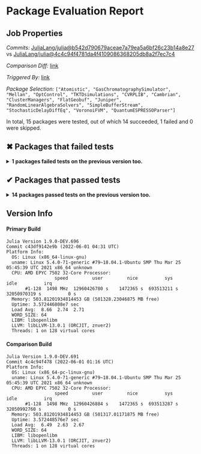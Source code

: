 # Package Evaluation Report

## Job Properties

*Commits:* [JuliaLang/julia@b542d790679aceae7a79ea5a6bf26c23b14a8e27](https://github.com/JuliaLang/julia/commit/b542d790679aceae7a79ea5a6bf26c23b14a8e27) vs [JuliaLang/julia@4c4c94f4781da4f4109086368205db8a2f7ec7c4](https://github.com/JuliaLang/julia/commit/4c4c94f4781da4f4109086368205db8a2f7ec7c4)

*Comparison Diff:* [link](https://github.com/JuliaLang/julia/compare/4c4c94f4781da4f4109086368205db8a2f7ec7c4..b542d790679aceae7a79ea5a6bf26c23b14a8e27)

*Triggered By:* [link](https://github.com/JuliaLang/julia/pull/45527#issuecomment-1142979506)

*Package Selection:* `["Atomistic", "GasChromatographySimulator", "Mellan", "OptControl", "TKTDsimulations", "CVRPLIB", "Cambrian", "ClusterManagers", "FlatGeobuf", "Juniper", "RandomLinearAlgebraSolvers", "SimpleBufferStream", "StochasticDelayDiffEq", "VoronoiFVM", "QuantumESPRESSOParser"]`

In total, 15 packages were tested, out of which 14 succeeded, 1 failed and 0 were skipped.


## ✖ Packages that failed tests

<details><summary><strong>1 packages failed tests on the previous version too.</strong></summary>
<p>

<details open><summary>Package has test failures (1 packages):</summary>
<p>


- [SimpleBufferStream v1.1.0](https://s3.amazonaws.com/julialang-reports/nanosoldier/pkgeval/by_hash/b542d79_vs_4c4c94f/SimpleBufferStream.primary.log)

</p>
</details>

</p>
</details>


## ✔ Packages that passed tests

<details><summary><strong>14 packages passed tests on the previous version too.</strong></summary>
<p>

- [Atomistic v0.4.0](https://s3.amazonaws.com/julialang-reports/nanosoldier/pkgeval/by_hash/b542d79_vs_4c4c94f/Atomistic.primary.log)
- [CVRPLIB v0.3.0](https://s3.amazonaws.com/julialang-reports/nanosoldier/pkgeval/by_hash/b542d79_vs_4c4c94f/CVRPLIB.primary.log)
- [Cambrian v0.2.1](https://s3.amazonaws.com/julialang-reports/nanosoldier/pkgeval/by_hash/b542d79_vs_4c4c94f/Cambrian.primary.log)
- [ClusterManagers v0.4.3](https://s3.amazonaws.com/julialang-reports/nanosoldier/pkgeval/by_hash/b542d79_vs_4c4c94f/ClusterManagers.primary.log)
- [FlatGeobuf v0.1.2](https://s3.amazonaws.com/julialang-reports/nanosoldier/pkgeval/by_hash/b542d79_vs_4c4c94f/FlatGeobuf.primary.log)
- [GasChromatographySimulator v0.3.2](https://s3.amazonaws.com/julialang-reports/nanosoldier/pkgeval/by_hash/b542d79_vs_4c4c94f/GasChromatographySimulator.primary.log)
- [Juniper v0.9.1](https://s3.amazonaws.com/julialang-reports/nanosoldier/pkgeval/by_hash/b542d79_vs_4c4c94f/Juniper.primary.log)
- [Mellan v0.1.0](https://s3.amazonaws.com/julialang-reports/nanosoldier/pkgeval/by_hash/b542d79_vs_4c4c94f/Mellan.primary.log)
- [OptControl v0.3.0](https://s3.amazonaws.com/julialang-reports/nanosoldier/pkgeval/by_hash/b542d79_vs_4c4c94f/OptControl.primary.log)
- [QuantumESPRESSOParser v0.3.10](https://s3.amazonaws.com/julialang-reports/nanosoldier/pkgeval/by_hash/b542d79_vs_4c4c94f/QuantumESPRESSOParser.primary.log)
- [RandomLinearAlgebraSolvers v0.1.1](https://s3.amazonaws.com/julialang-reports/nanosoldier/pkgeval/by_hash/b542d79_vs_4c4c94f/RandomLinearAlgebraSolvers.primary.log)
- [StochasticDelayDiffEq v1.2.2](https://s3.amazonaws.com/julialang-reports/nanosoldier/pkgeval/by_hash/b542d79_vs_4c4c94f/StochasticDelayDiffEq.primary.log)
- [TKTDsimulations v0.3.0](https://s3.amazonaws.com/julialang-reports/nanosoldier/pkgeval/by_hash/b542d79_vs_4c4c94f/TKTDsimulations.primary.log)
- [VoronoiFVM v0.16.4](https://s3.amazonaws.com/julialang-reports/nanosoldier/pkgeval/by_hash/b542d79_vs_4c4c94f/VoronoiFVM.primary.log)

</p>
</details>


## Version Info

#### Primary Build

```
Julia Version 1.9.0-DEV.696
Commit c43df9142e9b (2022-06-01 04:31 UTC)
Platform Info:
  OS: Linux (x86_64-linux-gnu)
  uname: Linux 5.4.0-71-generic #79~18.04.1-Ubuntu SMP Thu Mar 25 05:45:39 UTC 2021 x86_64 unknown
  CPU: AMD EPYC 7502 32-Core Processor: 
                  speed         user         nice          sys         idle          irq
       #1-128  1498 MHz  12960426780 s    1472365 s  693513211 s  32050970319 s          0 s
  Memory: 503.81201934814453 GB (501328.23046875 MB free)
  Uptime: 3.572446808e7 sec
  Load Avg:  8.66  2.74  2.71
  WORD_SIZE: 64
  LIBM: libopenlibm
  LLVM: libLLVM-13.0.1 (ORCJIT, znver2)
  Threads: 1 on 128 virtual cores

```

#### Comparison Build

```
Julia Version 1.9.0-DEV.691
Commit 4c4c94f478 (2022-06-01 01:16 UTC)
Platform Info:
  OS: Linux (x86_64-pc-linux-gnu)
  uname: Linux 5.4.0-71-generic #79~18.04.1-Ubuntu SMP Thu Mar 25 05:45:39 UTC 2021 x86_64 unknown
  CPU: AMD EPYC 7502 32-Core Processor: 
                  speed         user         nice          sys         idle          irq
       #1-128  1498 MHz  12960426884 s    1472365 s  693513287 s  32050992760 s          0 s
  Memory: 503.81201934814453 GB (501317.01171875 MB free)
  Uptime: 3.572448576e7 sec
  Load Avg:  6.49  2.63  2.67
  WORD_SIZE: 64
  LIBM: libopenlibm
  LLVM: libLLVM-13.0.1 (ORCJIT, znver2)
  Threads: 1 on 128 virtual cores

```
<!-- Generated on 2022-06-01T01:20:53.945 -->
